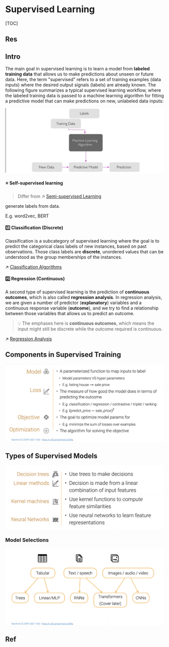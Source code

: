 #  Supervised Learning

[TOC]



## Res



## Intro
The main goal in supervised learning is to learn a model from **labeled training data** that allows us to make predictions about unseen or future data. Here, the term "supervised" refers to a set of training examples (data inputs) where the desired output signals (labels) are already known. The following figure summarizes a typical supervised learning workflow, where the labeled training data is passed to a machine learning algorithm for fitting a predictive model that can make predictions on new, unlabeled data inputs:

![Screenshot 2023-01-28 at 12.27.24 PM](../../../../../../Assets/Pics/Screenshot%202023-01-28%20at%2012.27.24%20PM.png)


#### ⭐️ Self-supervised learning
> Differ from ↗ [Semi-supervised Learning](../Semi-supervised%20Learning/Semi-supervised%20Learning.md)

generate labels from data.

E.g. word2vec, BERT


#### 1️⃣ Classification (Discrete)
Classification is a subcategory of supervised learning where the goal is to predict the categorical class labels of new instances, based on past observations. Those class labels are **discrete**, unordered values that can be understood as the group memberships of the instances. 

↗ [Classification Algorithms](Classification%20Algorithms/Classification%20Algorithms.md)


#### 2️⃣ Regression (Continuous)
A second type of supervised learning is the prediction of **continuous outcomes**, which is also called **regression analysis**. In regression analysis, we are given a number of predictor (**explanatory**) variables and a continuous response variable (**outcome**), and we try to find a relationship between those variables that allows us to predict an outcome.

> 💡 The emphases here is **continuous outcomes**, which means the input might still be discrete while the outcome required is continuous. 

↗ [Regression Analysis](Regression%20Analysis/Regression%20Analysis.md)



## Components in Supervised Training
![Screenshot 2023-01-28 at 8.34.46 PM](../../../../../../Assets/Pics/Screenshot%202023-01-28%20at%208.34.46%20PM.png)



## Types of Supervised Models
![Screenshot 2023-01-28 at 8.34.05 PM](../../../../../../Assets/Pics/Screenshot%202023-01-28%20at%208.34.05%20PM.png)


### Model Selections
![Screenshot 2023-01-29 at 12.51.59 AM](../../../../../../Assets/Pics/Screenshot%202023-01-29%20at%2012.51.59%20AM.png)



## Ref

